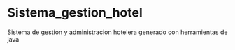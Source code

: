 # Sistema_gestion_hotel
 Sistema de gestion y administracion hotelera generado con herramientas de java
